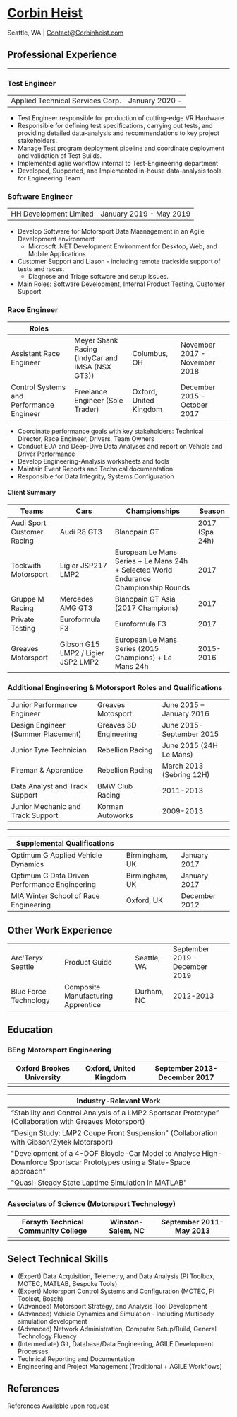 # [Corbin Heist](http://corbinheist.com/)

Seattle, WA | [Contact@Corbinheist.com](mailto:contact@corbinheist.com)

## Professional Experience

---

### Test Engineer

| | |
|-|-|
| Applied Technical Services Corp. | January 2020 -|

* Test Engineer responsible for production of cutting-edge VR Hardware
* Responsible for defining test specifications, carrying out tests, and providing detailed data-analysis and recommendations to key project stakeholders.
* Manage Test program deployment pipeline and coordinate deployment and validation of Test Builds.
* Implemented aglie workflow internal to Test-Engineering department
* Developed, Supported, and Implemented in-house data-analysis tools for Engineering Team

### Software Engineer

| | |
|-|-|
| HH Development Limited | January 2019 - May 2019 |

* Develop Software for Motorsport Data Maanagement in an Agile Development environment
  * Microsoft .NET Development Environment for Desktop, Web, and Mobile Applications
* Customer Support and Liason - including remote trackside support of tests and races.
  * Diagnose and Triage software and setup issues.
* Main Roles: Software Development, Internal Product Testing, Customer Support

### Race Engineer

|  Roles | | | |
|-|-----------------------------------------------|----------------------------|-|
| Assistant Race Engineer | Meyer Shank Racing (IndyCar and IMSA (NSX GT3)) | Columbus, OH | November 2017 - November 2018 |
| Control Systems and Performance Engineer| Freelance Engineer (Sole Trader) | Oxford, United Kingdom | December 2015 - October 2017 |

* Coordinate performance goals with key stakeholders: Technical Director, Race Engineer, Drivers, Team Owners
* Conduct EDA and Deep-Dive Data Analyses and report on Vehicle and Driver Performance
* Develop Engineering-Analysis worksheets and tools
* Maintain Event Reports and Technical documentation
* Responsible for Data Integrity, Systems Configuration

#### Client Summary

| Teams| Cars| Championships| Season |
|----------|-----|-|-|
| Audi Sport Customer Racing | Audi R8 GT3 | Blancpain GT | 2017 (Spa 24h) |
| Tockwith Motorsport | Ligier JSP217 LMP2 | European Le Mans Series + Le Mans 24h + Selected World Endurance Championship Rounds | 2017 |
| Gruppe M Racing | Mercedes AMG GT3 | Blancpain GT Asia (2017 Champions) | 2017 |
| Private Testing | Euroformula F3 | Euroformula F3| 2017 |
| Greaves Motorsport | Gibson G15 LMP2 / Ligier JSP2 LMP2 | European Le Mans Series (2015 Champions) + Le Mans 24h  | 2015-2016 |

### Additional Engineering & Motorsport Roles and Qualifications

| | | |
|------------------------------------------------|----------------------------|-|
| Junior Performance Engineer | Greaves Motosport | June 2015 – January 2016 |
| Design Engineer (Summer Placement) | Greaves 3D Engineering  | June 2015- September 2015 |
| Junior Tyre Technician | Rebellion Racing | June 2015 (24H Le Mans) |
| Fireman & Apprentice | Rebellion Racing | March 2013 (Sebring 12H) |
| Data Analyst and Track Support | BMW Club Racing | 2011-2013 |
| Junior Mechanic and Track Support | Korman Autoworks | 2009-2013 |

---

| Supplemental Qualifications | | |
|------------------------------------------------|----------------------------|-|
| Optimum G Applied Vehicle Dynamics | Birmingham, UK | January 2017 |
| Optimum G Data Driven Performance Engineering | Birmingham, UK | January 2017 |
| MIA Winter School of Race Engineering | Oxford, UK | December 2012 |

## Other Work Experience

| | | | |
|-|-|-|-|
| Arc'Teryx Seattle |  Product Guide | Seattle, WA | September 2019 - December 2019|
| Blue Force Technology | Composite Manufacturing Apprentice | Durham, NC | 2012-2013|

## Education

### BEng Motorsport Engineering

| Oxford Brookes University | Oxford, United Kingdom | September 2013- December 2017 |
|-|-|-|
|  |  |

| Industry-Relevant Work |
|-|
| “Stability and Control Analysis of a LMP2 Sportscar Prototype” (Collaboration with Greaves Motorsport) |
| “Design Study: LMP2 Coupe Front Suspension" (Collaboration with Gibson/Zytek Motorsport)|
| "Development of a 4-DOF Bicycle-Car Model to Analyse High-Downforce Sportscar Prototypes using a State-Space approach"|
| "Quasi-Steady State Laptime Simulation in MATLAB" |

### Associates of Science (Motorsport Technology)

| Forsyth Technical Community College | Winston-Salem, NC | September 2011- May 2013 |
|-|-|-|
|  |  |

## Select Technical Skills

* (Expert) Data Acquisition, Telemetry, and Data Analysis (PI Toolbox, MOTEC, MATLAB, Bespoke Tools)
* (Expert) Motorsport Control Systems and Configuration (MOTEC, PI Toolset, Bosch)
* (Advanced) Motorsport Strategy, and Analysis Tool Development
* (Advanced) Vehicle Dynamics and Simulation - Including Multibody simulation development
* (Advanced) Network Administration, Computer Setup/Build, General Technology Fluency
* (Intermediate) Git, Database/Data Engineering, AGILE Development Processes
* Technical Reporting and Documentation
* Engineering and Project Management (Traditional + AGILE Workflows)

## References

References Available upon [request](mailto:contact@corbinheist.com)

